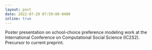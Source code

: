 ```yaml
---
layout: post
date: 2022-07-20 07:59:00-0400
inline: true
---
```


Poster presentation on school-choice preference modeling work at the International Conference on Computational Social Science (IC2S2). Precursor to current preprint.
